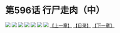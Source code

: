 # 第596话 行尸走肉（中）
![](https://mhpic.xiaomingtaiji.net/comic/D/斗破苍穹拆分版/596话/1.jpg-zymk.middle.webp)
![](https://mhpic.xiaomingtaiji.net/comic/D/斗破苍穹拆分版/596话/2.jpg-zymk.middle.webp)
![](https://mhpic.xiaomingtaiji.net/comic/D/斗破苍穹拆分版/596话/3.jpg-zymk.middle.webp)
![](https://mhpic.xiaomingtaiji.net/comic/D/斗破苍穹拆分版/596话/4.jpg-zymk.middle.webp)
![](https://mhpic.xiaomingtaiji.net/comic/D/斗破苍穹拆分版/596话/5.jpg-zymk.middle.webp)
![](https://mhpic.xiaomingtaiji.net/comic/D/斗破苍穹拆分版/596话/6.jpg-zymk.middle.webp)
![](https://mhpic.xiaomingtaiji.net/comic/D/斗破苍穹拆分版/596话/7.jpg-zymk.middle.webp)
[【上一章】](./595.md)
[【目录】](./README.md)
[【下一章】](./597.md)

